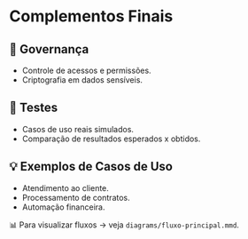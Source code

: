 # Complementos Finais

## 🔐 Governança
- Controle de acessos e permissões.  
- Criptografia em dados sensíveis.  

## 🧪 Testes
- Casos de uso reais simulados.  
- Comparação de resultados esperados x obtidos.  

## 💡 Exemplos de Casos de Uso
- Atendimento ao cliente.  
- Processamento de contratos.  
- Automação financeira.  

📊 Para visualizar fluxos → veja `diagrams/fluxo-principal.mmd`.  
